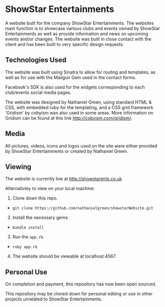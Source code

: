 # ShowStar Entertainments

A website built for the company ShowStar Entertainments. The websites main function is to showcase various
clubs and events owned by ShowStar Entertainments as well as provide information
and news on upcoming events and/or changes. The website was built in close
contact with the client and has been built to very specific design requests.


## Technologies Used 

The website was built using Sinatra to allow for routing and templates, as
well as for use with the Mailgun Gem used in the contact forms. 

Facebook's SDK is also used for the widgets corresponding to each club/events
social media pages.

The website was designed by Nathaniel Green, using standard HTML & CSS, with
embedded ruby for the templating, and a CSS grid framework 'Gridism' by cobyism was 
also used in some areas. More information on Gridism can be found at this link http://cobyism.com/gridism/.


## Media 

All pictures, videos, icons and logos used on the site were either provided by ShowStar Entertainments or
created by Nathaniel Green.


## Viewing

The website is currently live at http://showstarents.co.uk

Alternativley to view on your local machine: 

1. Clone down this repo.
  - `git clone https://github.com/nathanielgreen/showstarWebsite.git`
2. Install the necessary gems.
  - `bundle install`
3. Run the `app.rb`.
  - `ruby app.rb`
4. The website should be viewable at localhost:4567.


## Personal Use 

On completion and payment, this repository has now been open sourced.

This repository may be cloned down for personal editing or use in other
projects unrelated to ShowStar Entertainments.



